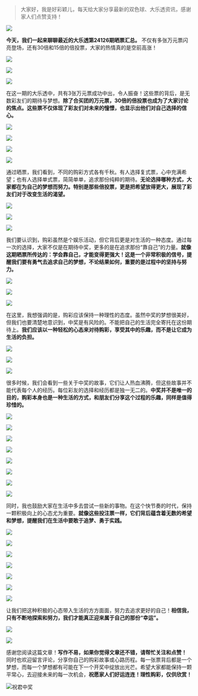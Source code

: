 > 大家好，我是好彩颖儿，每天给大家分享最新的双色球、大乐透资讯，感谢家人们点赞支持！

![](https://cdn.jsdelivr.net/gh/wangwenjie1314/PicCDN/2024-7-12/1720763627240-image.png)


**今天，我们一起来聊聊最近的大乐透第24126期晒票汇总。** 不仅有多张万元票闪亮登场，还有30倍和15倍的倍投票，大家的热情真的是空前高涨！

![](https://cdn.jsdelivr.net/gh/wangwenjie1314/PicCDN/2024-10-30/1730278188531-image.png)

![](https://cdn.jsdelivr.net/gh/wangwenjie1314/PicCDN/2024-10-30/1730278117213-image.png)

![](https://cdn.jsdelivr.net/gh/wangwenjie1314/PicCDN/2024-10-30/1730278246940-image.png)



在这一期的大乐透中，共有3张万元票成功中出，令人振奋！这些票的背后，是无数彩友们的期待与梦想。**除了合买团的万元票，30倍的倍投票也成为了大家讨论的焦点。这些票不仅体现了彩友们对未来的憧憬，也显示出他们对自己选择的信心。**

![](https://cdn.jsdelivr.net/gh/wangwenjie1314/PicCDN/2024-10-30/1730275655147-image.png)


![](https://cdn.jsdelivr.net/gh/wangwenjie1314/PicCDN/2024-10-30/1730275662955-image.png)


![](https://cdn.jsdelivr.net/gh/wangwenjie1314/PicCDN/2024-10-30/1730275677236-image.png)


![](https://cdn.jsdelivr.net/gh/wangwenjie1314/PicCDN/2024-10-30/1730278974165-image.png)



通过晒票，我们看到，不同的购彩方式各有千秋。有人选择复式票，心中充满希望；也有人选择单式票，简简单单，追求那份纯粹的期待。**无论选择哪种方式，大家都在为自己的梦想而努力。特别是那些倍投票，更是把希望放得更大，展现了彩友们对于改变生活的渴望。**


![](https://cdn.jsdelivr.net/gh/wangwenjie1314/PicCDN/2024-10-30/1730275693883-image.png)


![](https://cdn.jsdelivr.net/gh/wangwenjie1314/PicCDN/2024-10-30/1730275704625-image.png)


![](https://cdn.jsdelivr.net/gh/wangwenjie1314/PicCDN/2024-10-30/1730275716826-image.png)


我们要认识到，购彩虽然是个娱乐活动，但它背后更是对生活的一种态度。通过每一次的选择，大家不仅是在期待中奖，更多的是在追求那份“靠自己”的力量。**就像这期晒票所传达的：学会靠自己，才能变得更强大！这是一个非常积极的信号，提醒我们要有勇气去追求自己的梦想，不论结果如何，重要的是过程中的坚持与努力。**

![](https://cdn.jsdelivr.net/gh/wangwenjie1314/PicCDN/2024-10-30/1730275723217-image.png)


![](https://cdn.jsdelivr.net/gh/wangwenjie1314/PicCDN/2024-10-30/1730275731853-image.png)


![](https://cdn.jsdelivr.net/gh/wangwenjie1314/PicCDN/2024-10-30/1730279049732-image.png)


在这里，我想强调的是，购彩应该保持一种理性的态度。虽然中奖的梦想很美好，但我们也要清楚地意识到，中奖是有风险的。不能把自己的生活完全寄托在这份期待上。**我们应该以一种轻松的心态来对待购彩，享受其中的乐趣，而不是让它成为生活的负担。**

![](https://cdn.jsdelivr.net/gh/wangwenjie1314/PicCDN/2024-10-30/1730275747714-image.png)

![](https://cdn.jsdelivr.net/gh/wangwenjie1314/PicCDN/2024-10-30/1730275739990-image.png)

![](https://cdn.jsdelivr.net/gh/wangwenjie1314/PicCDN/2024-10-30/1730275755191-image.png)


很多时候，我们会看到一些关于中奖的故事，它们让人热血沸腾，但这些故事并不能代表每个人的经历。每位彩友的选择和经历都是独一无二的。**中奖并不是唯一的目的，购彩本身也是一种生活的方式，和朋友们分享这个过程的乐趣，同样是值得珍惜的。**


![](https://cdn.jsdelivr.net/gh/wangwenjie1314/PicCDN/2024-10-30/1730278925793-image.png)


![](https://cdn.jsdelivr.net/gh/wangwenjie1314/PicCDN/2024-10-30/1730278933269-image.png)


![](https://cdn.jsdelivr.net/gh/wangwenjie1314/PicCDN/2024-10-30/1730278874117-image.png)

![](https://cdn.jsdelivr.net/gh/wangwenjie1314/PicCDN/2024-10-30/1730278867823-image.png)


![](https://cdn.jsdelivr.net/gh/wangwenjie1314/PicCDN/2024-10-30/1730275816485-image.png)


![](https://cdn.jsdelivr.net/gh/wangwenjie1314/PicCDN/2024-10-30/1730275763722-image.png)


![](https://cdn.jsdelivr.net/gh/wangwenjie1314/PicCDN/2024-10-30/1730275780997-image.png)



![](https://cdn.jsdelivr.net/gh/wangwenjie1314/PicCDN/2024-10-30/1730275825042-image.png)


同时，我也鼓励大家在生活中多去尝试一些新的事物。在这个快节奏的时代，保持一颗积极向上的心态尤为重要。**就像这些投注票一样，它们背后蕴含着无数的希望和梦想，提醒我们在生活中要敢于追梦、勇于实践。**

![](https://cdn.jsdelivr.net/gh/wangwenjie1314/PicCDN/2024-10-30/1730278856213-image.png)


![](https://cdn.jsdelivr.net/gh/wangwenjie1314/PicCDN/2024-10-30/1730278835867-image.png)

![](https://cdn.jsdelivr.net/gh/wangwenjie1314/PicCDN/2024-10-30/1730278781427-image.png)

![](https://cdn.jsdelivr.net/gh/wangwenjie1314/PicCDN/2024-10-30/1730275839200-image.png)


![](https://cdn.jsdelivr.net/gh/wangwenjie1314/PicCDN/2024-10-30/1730275792447-image.png)


![](https://cdn.jsdelivr.net/gh/wangwenjie1314/PicCDN/2024-10-30/1730275799039-image.png)


![](https://cdn.jsdelivr.net/gh/wangwenjie1314/PicCDN/2024-10-30/1730275848698-image.png)


让我们把这种积极的心态带入生活的方方面面，努力去追求更好的自己！**相信我，只有不断地探索和努力，我们才能真正迎来属于自己的那份“幸运”。**

![](https://cdn.jsdelivr.net/gh/wangwenjie1314/PicCDN/2024-10-30/1730278844126-image.png)



![](https://cdn.jsdelivr.net/gh/wangwenjie1314/PicCDN/2024-10-30/1730275520831-image.png)


感谢您阅读这篇文章！**写作不易，如果你觉得文章还不错，请帮忙关注和点赞！** 同时也欢迎留言评论，分享你自己的购彩故事或心路历程。每一张票背后都是一个梦想，而每一个梦想都有可能在下一个开奖中绽放出光芒。希望大家都能保持一颗平常心，去迎接未来的每一次机会，**祝愿家人们好运连连！理性购彩，仅供欣赏！**

![祝君中奖](https://cdn.jsdelivr.net/gh/wangwenjie1314/PicCDN/2024-8-14/1723621074239-image.png)





